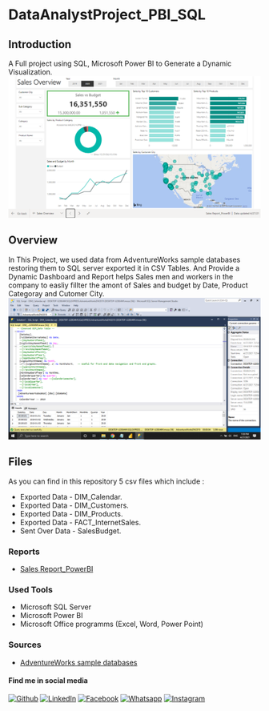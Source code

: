 # DataAnalystProject_PBI_SQL

## Introduction
A Full project using SQL, Microsoft Power BI to Generate a Dynamic Visualization.
![](images/Sales_Overview.png)

## Overview
In This Project, we used data from AdventureWorks sample databases restoring them to SQL server exported it in CSV Tables.
And Provide a Dynamic Dashboard and Report helps Sales men and workers in the company to easliy fillter the amont of Sales and budget by Date, Product Categoray and Cutomer City.
![](images/SQL_Script.png)

## Files
As you can find in this repository 5 csv files which include :
* Exported Data - DIM_Calendar.
* Exported Data - DIM_Customers.
* Exported Data - DIM_Products.
* Exported Data - FACT_InternetSales.
* Sent Over Data - SalesBudget.

### Reports
- [Sales Report_PowerBI](https://app.powerbi.com/reportEmbed?reportId=b09e54b5-2e09-447f-8e25-79a4adcf66cc&autoAuth=true&ctid=33936b55-1762-451d-8c89-45d3f22ac300&config=eyJjbHVzdGVyVXJsIjoiaHR0cHM6Ly93YWJpLXNvdXRoLWFmcmljYS1ub3J0aC1hLXByaW1hcnktcmVkaXJlY3QuYW5hbHlzaXMud2luZG93cy5uZXQvIn0%3D)
### Used Tools
- Microsoft SQL Server
- Microsoft Power BI
- Microsoft Office programms (Excel, Word, Power Point)

### Sources
- [AdventureWorks sample databases](https://docs.microsoft.com/en-us/sql/samples/adventureworks-install-configure?view=sql-server-ver15&tabs=ssms)

#### Find me in social media
[![Github](https://img.icons8.com/ios-filled/30/000000/github.png "Github")](https://github.com/mohamedmostafa1997pro "Github")
[![LinkedIn](https://img.icons8.com/ios-glyphs/30/000000/linkedin.png "LinkedIn")](https://www.linkedin.com/in/mohamedmostafamohamed/ "LinkedIn")
[![Facebook](https://img.icons8.com/ios-filled/30/000000/facebook-new.png "Facebook")](https://www.facebook.com/mohamed.moza.5/)
[![Whatsapp](https://img.icons8.com/ios/30/000000/whatsapp.png "Whatsapp")](https://wa.me/201002371168?text=Hello)
[![Instagram](https://img.icons8.com/ios/30/000000/instagram.png "Instagram")](https://www.instagram.com/mohamedmozax/)
